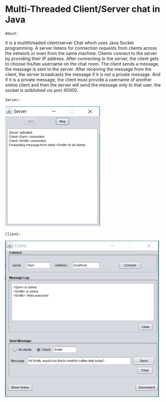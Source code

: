 # Multi-Threaded Client/Server chat in Java
    About:
It is a multithreaded client/server Chat which uses Java Socket programming. A server listens for connection requests from clients across the network or even from the same machine. Clients connect to the server by providing their IP address. After connecting to the server, the client gets to choose his/her username on the chat room. The client sends a message, the message is sent to the server. After receiving the message from the client, the server broadcasts the message if it is not a private message. And if it is a private message, the client must provide a username of another online client and then the server will send the message only to that user. the socket is astblished vis port 45000.
     
    Server:
![alt text](https://github.com/AkivaGubbay/Chat/blob/master/pictures/Server%20-%20pic.PNG)
    
    Client:
![alt text](https://github.com/AkivaGubbay/Chat/blob/master/pictures/Client%20-%20pic.PNG)
    

